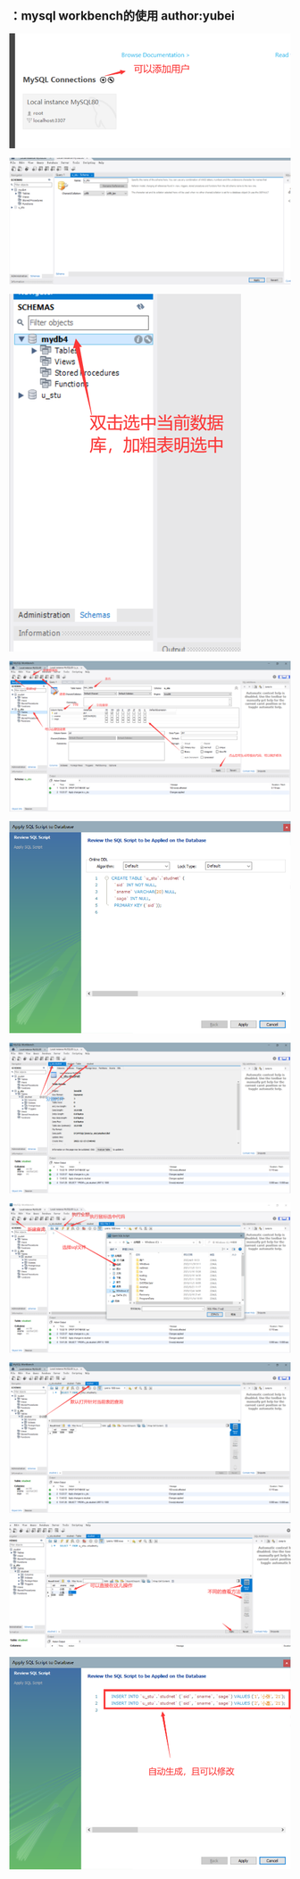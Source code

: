  ：mysql workbench的使用
author:yubei
---

![1670910851542](https://raw.githubusercontent.com/zhanghaooss/clouding/master/img/1670910851542.png)

![1670909206713](https://raw.githubusercontent.com/zhanghaooss/clouding/master/img/1670909206713.png)

![1670910708421](https://raw.githubusercontent.com/zhanghaooss/clouding/master/img/1670910708421.png)

![1670909981401](https://raw.githubusercontent.com/zhanghaooss/clouding/master/img/1670909981401.png)

![1670910014417](https://raw.githubusercontent.com/zhanghaooss/clouding/master/img/1670910014417.png)

![1670910172657](https://raw.githubusercontent.com/zhanghaooss/clouding/master/img/1670910172657.png)

![1670910357841](https://raw.githubusercontent.com/zhanghaooss/clouding/master/img/1670910357841.png)

![1670910413356](https://raw.githubusercontent.com/zhanghaooss/clouding/master/img/1670910413356.png)

![1670910557987](https://raw.githubusercontent.com/zhanghaooss/clouding/master/img/1670910557987.png)

![1670910600623](https://raw.githubusercontent.com/zhanghaooss/clouding/master/img/1670910600623.png)
